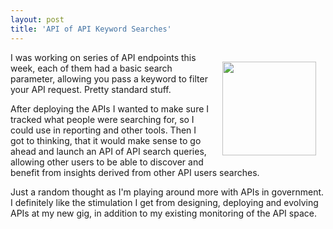 ```yaml
---
layout: post
title: 'API of API Keyword Searches'
---
```

<p><img style="padding: 15px;" src="https://s3.amazonaws.com/kinlane-productions/bw-icons/bw-magnifying-glass.png" alt="" width="150" align="right" /></p>
<p>I was working on series of API endpoints this week, each of them had a basic search parameter, allowing you pass a keyword to filter your API request.  Pretty standard stuff.</p>
<p>After deploying the APIs I wanted to make sure I tracked what people were searching for, so I could use in reporting and other tools. Then I got to thinking, that it would make sense to go ahead and launch an API of API search queries, allowing other users to be able to discover and benefit from insights derived from other API users searches.</p>
<p>Just a random thought as I'm playing around more with APIs in government. I definitely like the stimulation I get from designing, deploying and evolving APIs at my new gig, in addition to my existing monitoring of the API space.</p>